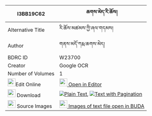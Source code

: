 |I3BB19C62|ཆགས་མེད་རི་ཆོས། 
| --- | --- 
|Alternative Title |རི་ཆོས་མཚམས་ཀྱི་ཞལ་གདམས།
|Author| གནས་མདོ་ཀརྨ་ཆགས་མེད།
|BDRC ID | W23700
|Creator | Google OCR
|Number of Volumes| 1
|<img width="25" src="https://img.icons8.com/color/25/000000/edit-property.png">Edit Online| [<img width="25" src="https://avatars.githubusercontent.com/u/45091458?s=200&v=4"> Open in Editor](http://editor.openpecha.org/I3BB19C62)
|<img width="25" src="https://img.icons8.com/fluent/48/000000/download-2.png"/>  Download | [![](https://img.icons8.com/color/20/000000/txt.png)Plain Text](https://github.com/Openpecha/I3BB19C62/releases/download/v1/chak_me_ri_cho_plain_I3BB19C62.zip), [![](https://img.icons8.com/color/20/000000/txt.png)Text with Pagination](https://github.com/Openpecha/I3BB19C62/releases/download/v1/chak_me_ri_cho_pages_I3BB19C62.zip)
|<img width="25" src="https://img.icons8.com/plasticine/100/000000/pictures-folder.png"/>  Source Images | [<img width="25" src="https://library.bdrc.io/icons/BUDA-small.svg"> Images of text file open in BUDA](https://library.bdrc.io/show/bdr:W23700)